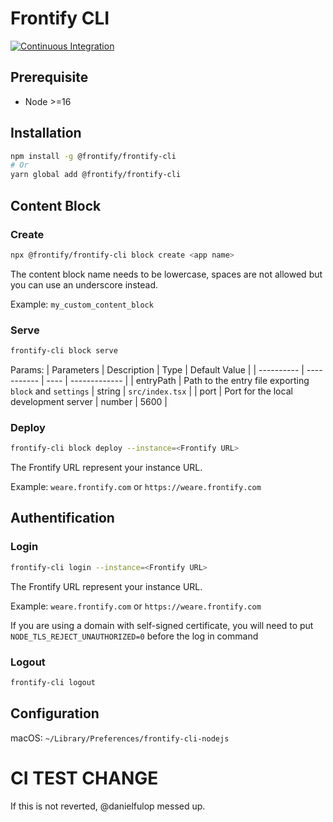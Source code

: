 # Frontify CLI

[![Continuous Integration](https://github.com/Frontify/frontify-cli/actions/workflows/continuous-integration.yml/badge.svg)](https://github.com/Frontify/frontify-cli/actions/workflows/continuous-integration.yml)

## Prerequisite

-   Node >=16

## Installation

```bash
npm install -g @frontify/frontify-cli
# Or
yarn global add @frontify/frontify-cli
```

## Content Block

### Create

```bash
npx @frontify/frontify-cli block create <app name>
```

The content block name needs to be lowercase, spaces are not allowed but you can use an underscore instead.

Example: `my_custom_content_block`

### Serve

```bash
frontify-cli block serve
```

Params:
| Parameters | Description | Type | Default Value |
| ---------- | ----------- | ---- | ------------- |
| entryPath | Path to the entry file exporting `block` and `settings` | string | `src/index.tsx` |
| port | Port for the local development server | number | 5600 |

### Deploy

```bash
frontify-cli block deploy --instance=<Frontify URL>
```

The Frontify URL represent your instance URL.

Example: `weare.frontify.com` or `https://weare.frontify.com`

## Authentification

### Login

```bash
frontify-cli login --instance=<Frontify URL>
```

The Frontify URL represent your instance URL.

Example: `weare.frontify.com` or `https://weare.frontify.com`

If you are using a domain with self-signed certificate, you will need to put `NODE_TLS_REJECT_UNAUTHORIZED=0` before the log in command

### Logout

```bash
frontify-cli logout
```

## Configuration

macOS: `~/Library/Preferences/frontify-cli-nodejs`

# CI TEST CHANGE

If this is not reverted, @danielfulop messed up.
